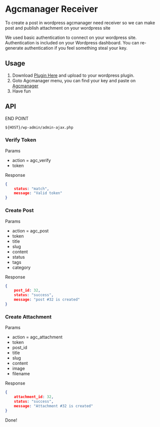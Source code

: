 
# Agcmanager Receiver

To create a post in wordpress agcmanager need receiver so we can make post and publish attachment on your wordpress site

We used basic authentication to connect on your wordpress site. Authentication is included on your Wordpress dashboard. You can re-generate authentication if you feel something steal your key.

## Usage

1. Download [Plugin Here](https://github.com/robzlabz/agcmanager-wordpress/archive/master.zip) and upload to your wordpress plugin.
2. Goto Agcmanager menu, you can find your key and paste on [Agcmanager](https://agcmanager.com)
3. Have fun

## API

END POINT

``` txt
${HOST}/wp-admin/admin-ajax.php
```

### Verify Token

Params

- action = agc_verify
- token

Response

``` json
{
    status: "match",
    message: "Valid token"
}
```

### Create Post

Params

- action = agc_post
- token
- title
- slug
- content
- status
- tags
- category

Response

```json
{
    post_id: 32,
    status: "success",
    message: "post #32 is created"
}
```

### Create Attachment

Params

- action = agc_attachment
- token
- post_id
- title
- slug
- content
- image
- filename

Response

```json
{
    attachment_id: 32,
    status: "success",
    message: "Attachment #32 is created"
}
```

Done!
